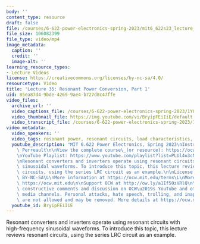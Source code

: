 ```yaml
---
body: ''
content_type: resource
draft: false
file: /courses/6-622-power-electronics-spring-2023/mit6_622s23_lecture_35_360p_16_9.mp4
file_size: 106082399
file_type: video/mp4
image_metadata:
  caption: ''
  credit: ''
  image-alt: ''
learning_resource_types:
- Lecture Videos
license: https://creativecommons.org/licenses/by-nc-sa/4.0/
resourcetype: Video
title: 'Lecture 35: Resonant Power Conversion, Part 1'
uid: 85ea87d4-9bde-4269-9ae4-b727d8c47ffe
video_files:
  archive_url: ''
  video_captions_file: /courses/6-622-power-electronics-spring-2023/1YOdoY_n8k6MLa0Htv4sSgzNisLig_d_X_transcript.webvtt
  video_thumbnail_file: https://img.youtube.com/vi/BryipFEiIiE/default.jpg
  video_transcript_file: /courses/6-622-power-electronics-spring-2023/1YOdoY_n8k6MLa0Htv4sSgzNisLig_d_X_transcript.pdf
video_metadata:
  video_speakers: ''
  video_tags: resonant power, resonant circuits, load characteristics, waveform purity
  youtube_description: "MIT 6.622 Power Electronics, Spring 2023\nInstructor: David\
    \ Perreault\n\nView the complete course\_(or resource): https://ocw.mit.edu/courses/6-622-power-electronics-spring-2023/\L\
    \nYouTube Playlist: https://www.youtube.com/playlist?list=PLUl4u3cNGP62UTc77mJoubhDELSC8lfR0\n\
    \nResonant converters and inverters operate using resonant circuits with high-frequency\
    \ sinusoidal waveforms. To introduce this topic, this lecture reviews resonant\
    \ circuits, using the series LRC circuit as an example.\n\nLicense: Creative Commons\
    \ BY-NC-SA\L\nMore information at https://ocw.mit.edu/terms\L\nMore courses at\
    \ https://ocw.mit.edu\n\nSupport OCW at http://ow.ly/a1If50zVRlQ\n\nWe encourage\
    \ constructive comments and discussion on OCW\u2019s YouTube and other social\
    \ media channels. Personal attacks, hate speech, trolling, and inappropriate comments\
    \ are not allowed and may be removed. More details at https://ocw.mit.edu/comments.\n"
  youtube_id: BryipFEiIiE
---
```

Resonant converters and inverters operate using resonant circuits with high-frequency sinusoidal waveforms. To introduce this topic, this lecture reviews resonant circuits, using the series LRC circuit as an example.